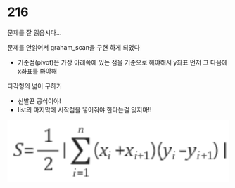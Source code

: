 216
==

문제를 잘 읽읍시다...

문제를 안읽어서 graham_scan을 구현 하게 되었다
- 기준점(pivot)은 가장 아래쪽에 있는 점을 기준으로 해야해서 y좌표 먼저 그 다음에 x좌표를 봐야해

다각형의 넓이 구하기 
- 신발끈 공식이야!
- list의 마지막에 시작점을 넣어줘야 한다는걸 잊지마!!

![poly_area.png](../file/Geometry/poly_area.png)